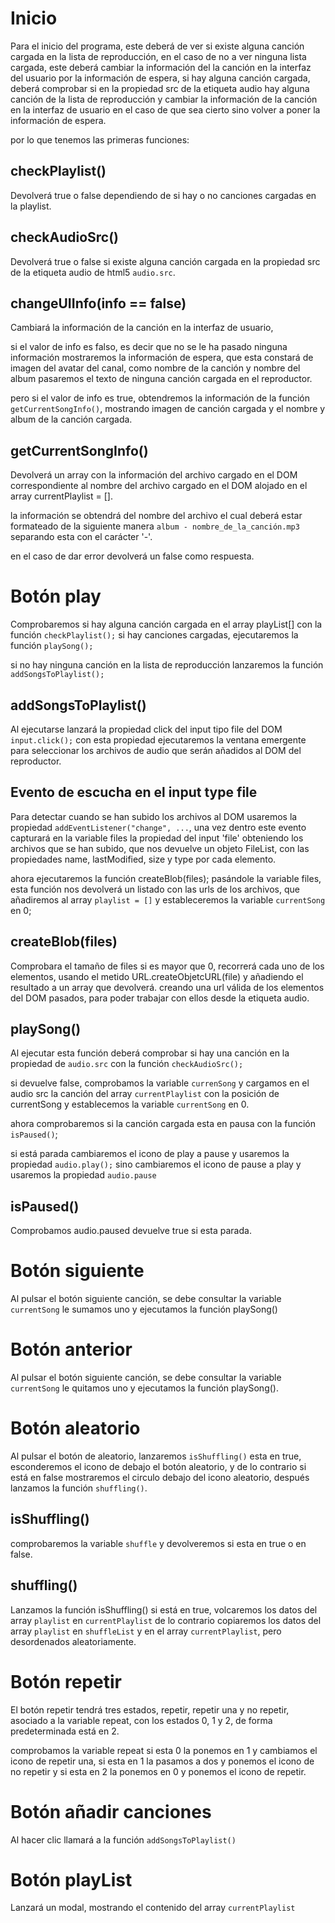 
# Inicio

Para el inicio del programa, este deberá de ver si existe alguna canción cargada en la lista de reproducción, en el caso de no a ver ninguna lista cargada, este deberá cambiar la información del la canción en la interfaz del usuario por la información de espera, si hay alguna canción cargada, deberá comprobar si en la propiedad src de la etiqueta audio hay alguna canción de la lista de reproducción y cambiar la información de la canción en la interfaz de usuario en el caso de que sea cierto sino volver a poner la información de espera.

por lo que tenemos las primeras funciones:

## checkPlaylist()

Devolverá true o false dependiendo de si hay o no canciones cargadas en la playlist.

## checkAudioSrc()

Devolverá true o false si existe alguna canción cargada en la propiedad src de la etiqueta audio de html5 `audio.src`.

## changeUIInfo(info == false)

Cambiará la información de la canción en la interfaz de usuario,

si el valor de info es falso, es decir que no se le ha pasado ninguna información mostraremos la información de espera, que esta constará de imagen del avatar del canal, como nombre de la canción y nombre del album pasaremos el texto de ninguna canción cargada en el reproductor.

pero si el valor de info es true, obtendremos la información de la función `getCurrentSongInfo()`, mostrando imagen de canción cargada y el nombre y album de la canción cargada.

## getCurrentSongInfo()

Devolverá un array con la información del archivo cargado en el DOM correspondiente al nombre del archivo cargado en el DOM alojado en el array currentPlaylist = [].

la información se obtendrá del nombre del archivo el cual deberá estar formateado de la siguiente manera `album - nombre_de_la_canción.mp3` separando esta con el carácter '-'.

en el caso de dar error devolverá un false como respuesta.

# Botón play

Comprobaremos si hay alguna canción cargada en el array playList[] con la función `checkPlaylist();` si hay canciones cargadas, ejecutaremos la función `playSong();`

si no hay ninguna canción en la lista de reproducción lanzaremos la función `addSongsToPlaylist();`

## addSongsToPlaylist()

Al ejecutarse lanzará la propiedad click del input tipo file del DOM `input.click();` con esta propiedad ejecutaremos la ventana emergente para seleccionar los archivos de audio que serán añadidos al DOM del reproductor.

## Evento de escucha en el input type file

Para detectar cuando se han subido los archivos al DOM usaremos la propiedad `addEventListener("change", ...`, una vez dentro este evento capturará en la variable files la propiedad del input 'file' obteniendo los archivos que se han subido, que nos devuelve un objeto FileList, con las propiedades name, lastModified, size y type por cada elemento.

ahora ejecutaremos la función createBlob(files); pasándole la variable files, esta función nos devolverá un listado con las urls de los archivos, que añadiremos al array `playlist = []` y estableceremos la variable ``currentSong`` en 0;

## createBlob(files)

Comprobara el tamaño de files si es mayor que 0, recorrerá cada uno de los elementos, usando el metido URL.createObjetcURL(file) y añadiendo el resultado a un array que devolverá. creando una url válida de los elementos del DOM pasados, para poder trabajar con ellos desde la etiqueta audio.

## playSong()

Al ejecutar esta función deberá comprobar si hay una canción en la propiedad de `audio.src` con la función `checkAudioSrc();`

si devuelve false, comprobamos la variable `currenSong` y cargamos en el audio src la canción del array `currentPlaylist` con la posición de currentSong y establecemos la variable `currentSong` en 0.

ahora comprobaremos si la canción cargada esta en pausa con la función ``isPaused()``;

si está parada cambiaremos el icono de play a pause y usaremos la propiedad `audio.play();`
sino cambiaremos el icono de pause a play y usaremos la propiedad `audio.pause`

## isPaused()

Comprobamos audio.paused devuelve true si esta parada.

# Botón siguiente

Al pulsar el botón siguiente canción, se debe consultar la variable `currentSong` le sumamos uno y ejecutamos la función playSong()

# Botón anterior

Al pulsar el botón siguiente canción, se debe consultar la variable `currentSong` le quitamos uno y ejecutamos la función playSong().

# Botón aleatorio

Al pulsar el botón de aleatorio, lanzaremos `isShuffling()` esta en true, esconderemos el icono de debajo el botón aleatorio, y de lo contrario si está en false mostraremos el circulo debajo del icono aleatorio, después lanzamos la función ``shuffling()``.

## isShuffling()

comprobaremos la variable ``shuffle`` y devolveremos si esta en true o en false.

## shuffling()

Lanzamos la función isShuffling() si está en true, volcaremos los datos del array ``playlist`` en ``currentPlaylist`` de lo contrario copiaremos los datos del array ``playlist`` en ``shuffleList`` y en el array ``currentPlaylist``, pero desordenados aleatoriamente.

# Botón repetir

El botón repetir tendrá tres estados, repetir, repetir una y no repetir, asociado a la variable repeat, con los estados 0, 1 y 2,
de forma predeterminada está en 2.

comprobamos la variable repeat si esta 0 la ponemos en 1 y cambiamos el icono de repetir una, si esta en 1 la pasamos a dos y ponemos el icono de no repetir y si esta en 2 la ponemos en 0 y ponemos el icono de repetir.

# Botón añadir canciones

Al hacer clic llamará a la función ``addSongsToPlaylist()``

# Botón playList

Lanzará un modal, mostrando el contenido del array ``currentPlaylist``
